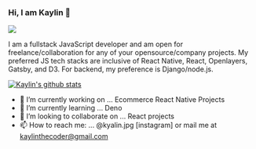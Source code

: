 ### Hi, I am Kaylin 👋
![](https://komarev.com/ghpvc/?username=kaylinkhanal)

I am a fullstack JavaScript developer and am open for freelance/collaboration for any of your opensource/company projects. My preferred JS tech stacks are inclusive of  React Native, React, Openlayers, Gatsby, and D3. For backend, my preference is Django/node.js.

[![Kaylin's github stats](https://github-readme-stats.vercel.app/api?username=kaylinkhanal)](https://github.com/kaylinkhanal/github-readme-stats)

- 🔭 I’m currently working on ... Ecommerce React Native Projects
- 🌱 I’m currently learning ... Deno
- 👯 I’m looking to collaborate on ... React projects
- 📫 How to reach me: ... @kyalin.jpg [instagram] or mail me at kaylinthecoder@gmail.com


